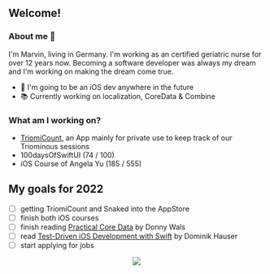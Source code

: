 ## Welcome!

### About me 🍃
I'm Marvin, living in Germany. I'm working as an certified geriatric nurse for over 12 years now.
Becoming a software developer was always my dream and I'm working on making the dream come true.

- 🔩 I'm going to be an iOS dev anywhere in the future
- 📚 Currently working on localization, CoreData & Combine

### What am I working on?
- [TriomiCount](https://github.com/vogelfrey/TriomiCount), an App mainly for private use to keep track of our Triominous sessions
- 100daysOfSwiftUI (74 / 100)
- iOS Course of Angela Yu (185 / 555)

## My goals for 2022
* [ ] getting TriomiCount and Snaked into the AppStore
* [ ] finish both iOS courses
* [ ] finish reading [Practical Core Data](https://donnywals.gumroad.com/l/practical-core-data) by Donny Wals
* [ ] read [Test-Driven iOS Development with Swift](https://www.packtpub.com/product/test-driven-ios-development-with-swift/9781785880735) by Dominik Hauser
* [ ] start applying for jobs

<p align="center">
  <a href="https://twitter.com/treb0c">
    <img src="https://img.shields.io/twitter/follow/treb0c?label=Twitter&logo=twitter&style=for-the-badge&color=blue" />
  </a>
</p>
